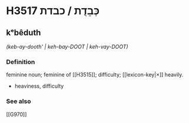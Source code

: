 # H3517 כְּבֵדֻת / כבדת

## kᵉbêduth

_(keb-ay-dooth' | keh-bay-DOOT | keh-vay-DOOT)_

### Definition

feminine noun; feminine of [[H3515]]; difficulty; [[lexicon-key|×]] heavily.

- heaviness, difficulty
### See also

[[G970]]

